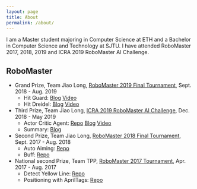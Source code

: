 ```yaml
---
layout: page
title: About
permalink: /about/
---
```


I am a Master student majoring in Computer Science at ETH and a Bachelor in Computer Science and Technology at SJTU.  I have attended RoboMaster 2017, 2018, 2019 and ICRA 2019 RoboMaster AI Challenge.

## RoboMaster

- Grand Prize, Team Jiao Long, [RoboMaster 2019 Final Tournament](https://www.robomaster.com/en-US/resource/pages/1035?type=announcementSub), Sept. 2018 - Aug. 2019
  - Hit Guard: [Blog](https://jachinshen.github.io/robomaster/2019/09/09/RoboMaster-2019-%E5%8F%8D%E5%93%A8%E5%85%B5.html) [Video](https://youtu.be/Z5r0unvuuJo)
  - Hit Dreidel: [Blog](https://jachinshen.github.io/robomaster/2019/09/10/RoboMaster-2019-%E5%8F%8D%E5%B0%8F%E9%99%80%E8%9E%BA.html) [Video](https://youtu.be/NKwQoz0VLFk)
- Third Prize, Team Jiao Long, [ICRA 2019 RoboMaster AI Challenge](https://www.robomaster.com/en-US/resource/pages/1027?type=announcementSub), Dec. 2018 - May 2019
  - Actor Critic Agent: [Repo](https://github.com/JachinShen/supreme-invention) [Blog](https://jachinshen.github.io/robomaster/2019/09/23/ICRA-2019-RoboMaster-AI-Challenge-%E7%AD%96%E7%95%A5%E6%96%B9%E6%A1%88.html) [Video](https://youtu.be/pTiAzl6hWXM)
  - Summary: [Blog](https://jachinshen.github.io/robomaster/2019/09/09/ICRA-2019-RoboMaster-AI-Challenge.html)
- Second Prize, Team Jiao Long, [RoboMaster 2018 Final Tournament](https://www.robomaster.com/en-US/resource/pages/872?type=announcementSub), Sept. 2017 - Aug. 2018
  - Auto Aiming: [Repo](https://github.com/JachinShen/test4)
  - Buff: [Repo](https://github.com/JachinShen/BIG-little-buff)
- National second Prize, Team TPP, [RoboMaster 2017 Tournament](https://www.robomaster.com/en-US/resource/pages/709?type=announcementSub), Apr. 2017 - Aug. 2017
  - Detect Yellow Line: [Repo](https://github.com/JachinShen/calculate-yellow-line)
  - Positioning with AprilTags: [Repo](https://github.com/JachinShen/Apriltags-Position)